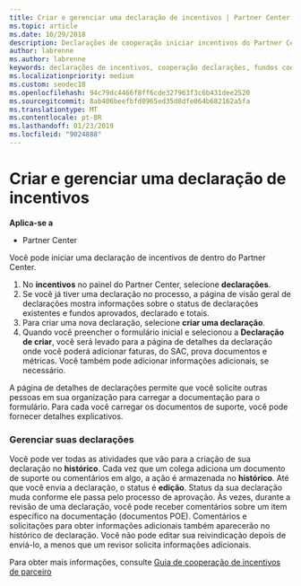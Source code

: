 ```yaml
---
title: Criar e gerenciar uma declaração de incentivos | Partner Center
ms.topic: article
ms.date: 10/29/2018
description: Declarações de cooperação iniciar incentivos do Partner Center. Você pode ver todas as atividades que vão para a criação de sua declaração no histórico.
author: labrenne
ms.author: labrenne
keywords: declarações de incentivos, cooperação declarações, fundos cooperativos
ms.localizationpriority: medium
ms.custom: seodec18
ms.openlocfilehash: 94c79dc4466f8ff6cde327963f3c6b431dee2520
ms.sourcegitcommit: 8ab406beefbfd0965ed35d8dfe064b682162a5fa
ms.translationtype: MT
ms.contentlocale: pt-BR
ms.lasthandoff: 01/23/2019
ms.locfileid: "9024888"
---
```

# <a name="create-and-manage-an-incentives-claim"></a>Criar e gerenciar uma declaração de incentivos

**Aplica-se a**
- Partner Center

Você pode iniciar uma declaração de incentivos de dentro do Partner Center. 

1. No **incentivos** no painel do Partner Center, selecione **declarações**.
2.  Se você já tiver uma declaração no processo, a página de visão geral de declarações mostra informações sobre o status de declarações existentes e fundos aprovados, declarado e totais.
3.  Para criar uma nova declaração, selecione **criar uma declaração**.
4.  Quando você preencher o formulário inicial e selecionou a **Declaração de criar**, você será levado para a página de detalhes da declaração onde você poderá adicionar faturas, do SAC, prova documentos e métricas. Você também pode adicionar informações adicionais, se necessário.

A página de detalhes de declarações permite que você solicite outras pessoas em sua organização para carregar a documentação para o formulário. Para cada você carregar os documentos de suporte, você pode fornecer detalhes explicativos. 

### <a name="manage-your-claims"></a>Gerenciar suas declarações

Você pode ver todas as atividades que vão para a criação de sua declaração no **histórico**. Cada vez que um colega adiciona um documento de suporte ou comentários em algo, a ação é armazenada no **histórico**. Até que você envia a declaração, o status é **edição**. Status da sua declaração muda conforme ele passa pelo processo de aprovação. Às vezes, durante a revisão de uma declaração, você pode receber comentários sobre um item específico na documentação (documentos POE). Comentários e solicitações para obter informações adicionais também aparecerão no histórico de declaração. Você não pode editar sua reivindicação depois de enviá-lo, a menos que um revisor solicita informações adicionais.

Para obter mais informações, consulte [Guia de cooperação de incentivos de parceiro](https://assets.microsoft.com/coop-guidebook.pdf)
